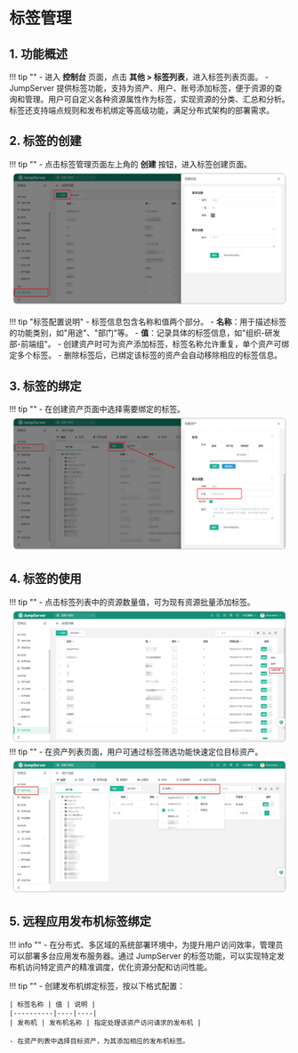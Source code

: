 # 标签管理
## 1. 功能概述
!!! tip ""
    - 进入 **控制台** 页面，点击 **其他 > 标签列表**，进入标签列表页面。
    - JumpServer 提供标签功能，支持为资产、用户、账号添加标签，便于资源的查询和管理。用户可自定义各种资源属性作为标签，实现资源的分类、汇总和分析。标签还支持端点规则和发布机绑定等高级功能，满足分布式架构的部署需求。
  

## 2. 标签的创建
!!! tip ""
    - 点击标签管理页面左上角的 **创建** 按钮，进入标签创建页面。
![tag_list_01](../../../../img/v4_tag_list_01.png)

!!! tip "标签配置说明"
    - 标签信息包含名称和值两个部分。
    - **名称**：用于描述标签的功能类别，如"用途"、"部门"等。
    - **值**：记录具体的标签信息，如"组织-研发部-前端组"。
    - 创建资产时可为资产添加标签，标签名称允许重复，单个资产可绑定多个标签。
    - 删除标签后，已绑定该标签的资产会自动移除相应的标签信息。

## 3. 标签的绑定
!!! tip ""
    - 在创建资产页面中选择需要绑定的标签。
![tag_list_02](../../../../img/v4_tag_list_02.png)

## 4. 标签的使用
!!! tip ""
    - 点击标签列表中的资源数量值，可为现有资源批量添加标签。
![tag_list_03](../../../../img/v4_tag_list_03.png)
!!! tip ""
    - 在资产列表页面，用户可通过标签筛选功能快速定位目标资产。
![tag_list_04](../../../../img/v4_tag_list_04.png)

## 5. 远程应用发布机标签绑定

!!! info ""
    - 在分布式、多区域的系统部署环境中，为提升用户访问效率，管理员可以部署多台应用发布服务器。通过 JumpServer 的标签功能，可以实现特定发布机访问特定资产的精准调度，优化资源分配和访问性能。
 
!!! tip ""
    - 创建发布机绑定标签，按以下格式配置：
    
    | 标签名称 | 值 | 说明 |
    |----------|----|----|
    | 发布机 | 发布机名称 | 指定处理该资产访问请求的发布机 |

    - 在资产列表中选择目标资产，为其添加相应的发布机标签。



